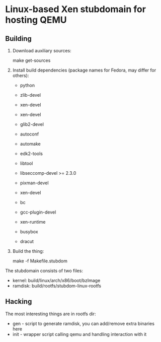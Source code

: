 Linux-based Xen stubdomain for hosting QEMU
===========================================

Building
--------

1. Download auxiliary sources:

    make get-sources

2. Install build dependencies (package names for Fedora, may differ for others):

   - python
   - zlib-devel
   - xen-devel
   - xen-devel
   - glib2-devel
   - autoconf
   - automake
   - edk2-tools
   - libtool
   - libseccomp-devel >= 2.3.0
   - pixman-devel
   - xen-devel

   - bc
   - gcc-plugin-devel

   - xen-runtime
   - busybox
   - dracut

2. Build the thing:

    make -f Makefile.stubdom

The stubdomain consists of two files:

  - kernel: build/linux/arch/x86/boot/bzImage
  - ramdisk: build/rootfs/stubdom-linux-rootfs

Hacking
-------

The most interesting things are in rootfs dir:
  - gen - script to generate ramdisk, you can add/remove extra binaries here
  - init - wrapper script calling qemu and handling interaction with it
